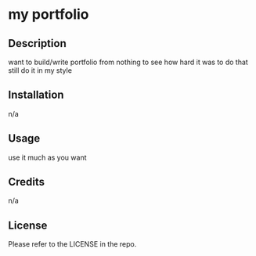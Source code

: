 # my portfolio

## Description

want to build/write portfolio from nothing to see how hard it was to do that still do it in my style

## Installation

n/a

## Usage
use it much as you want

## Credits
n/a

## License

Please refer to the LICENSE in the repo.